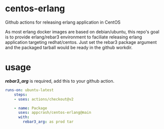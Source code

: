 # centos-erlang
Github actions for releasing erlang application in CentOS

As most erlang docker images are based on debian/ubuntu, this repo's goal is to provide erlang/rebar3 environment to faciliate releasing erlang application targeting redhat/centos. Just set the rebar3 package argument and the packaged tarball would be ready in the github workdir.


# usage
***rebar3_arg*** is required, add this to your github action.

```yaml
runs-on: ubuntu-latest
    steps:
    - uses: actions/checkout@v2

    - name: Package
      uses: appcrash/centos-erlang@main
      with:
        rebar3_arg: as prod tar
```
